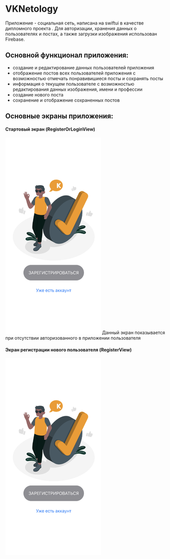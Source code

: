 # VKNetology
Приложение - социальная сеть, написана на swiftui в качестве дипломного проекта . Для авторизации, хранения данных о пользователях и постах, а также загрузки изображения использован Firebase.
## Основной функционал приложения:
- создание и редактирование данных пользователей приложения
- отображение постов всех пользователей приложения с возможностью отмечать понравивишиеся посты и сохранять посты
- информация о текущем пользователе с возможностью редактирования данных изображения, имени и профессии
- создание нового поста
- сохранение и отображение сохраненных постов

## Основные экраны приложения:
#### Стартовый экран (RegisterOrLoginView)
<img src="https://github.com/aphilat1980/VKNetology/blob/master/RegisterOrLoginView.png" width="300">
Данный экран показывается при отсутствии авторизованного в приложении пользователя

#### Экран регистрации нового пользователя (RegisterView)
<img src="https://github.com/aphilat1980/VKNetology/blob/master/RegisterOrLoginView.png" width="300">


